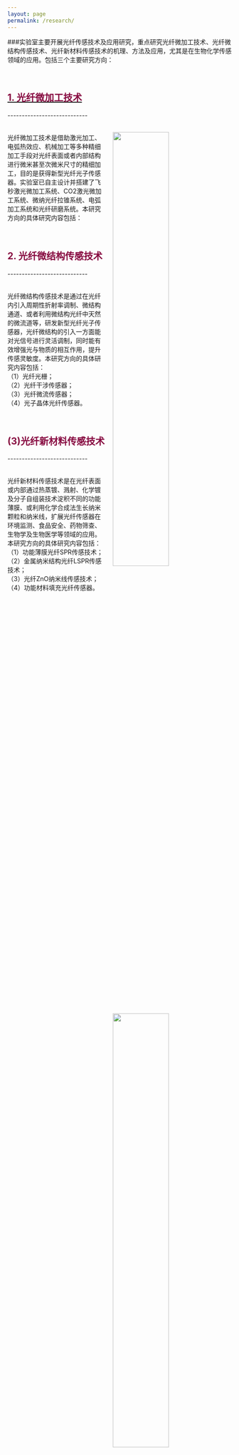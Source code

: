 ```yaml
---
layout: page
permalink: /research/
---
```


###实验室主要开展光纤传感技术及应用研究，重点研究光纤微加工技术、光纤微结构传感技术、光纤新材料传感技术的机理、方法及应用，尤其是在生物化学传感领域的应用。包括三个主要研究方向：
<div class="wrap clearfix">
    <a href="{{ site.baseurl }}/femto/">
    <h2 style="color: #870A40;padding-top: 1.9rem;">1. 光纤微加工技术</h2>
    </a>
</div>
----------------------------
<div class="wrap clearfix">
      <img src="{{ site.baseurl }}/images/CO2.jpg" style="float: right; width: 50%; margin: 15px; padding: 0px;" >
      <p>
      <br>
        光纤微加工技术是借助激光加工、电弧热效应、机械加工等多种精细加工手段对光纤表面或者内部结构进行微米甚至次微米尺寸的精细加工，目的是获得新型光纤光子传感器。实验室已自主设计并搭建了飞秒激光微加工系统、CO2激光微加工系统、微纳光纤拉锥系统、电弧加工系统和光纤研磨系统。本研究方向的具体研究内容包括：<br>
      </p>
    </a>
</div>

<br>

<h2 style="color: #870A40;">2. 光纤微结构传感技术</h2>
----------------------------
<div class="wrap clearfix">
    <img src="{{ site.baseurl }}/images/CO2-research.jpg" style="float: right; width: 50%; margin: 15px; padding: 0px;" >
    <p>
    <br>
        光纤微结构传感技术是通过在光纤内引入周期性折射率调制、微结构通道、或者利用微结构光纤中天然的微流道等，研发新型光纤光子传感器，光纤微结构的引入一方面能对光信号进行灵活调制，同时能有效增强光与物质的相互作用，提升传感灵敏度。本研究方向的具体研究内容包括：<br>（1）光纤光栅；<br>（2）光纤干涉传感器；<br>（3）光纤微流传感器；<br>（4）光子晶体光纤传感器。
     </p>
    </a>
</div>

<br>

<h2 style="color: #870A40;">(3)光纤新材料传感技术</h2>
----------------------------
<div class="wrap clearfix">
    <img src="{{ site.baseurl }}/images/bio-chem-d.jpg" style="float: right; width: 50%; margin: 15px; padding: 0px;" >
    <p>
    <br>
        光纤新材料传感技术是在光纤表面或内部通过热蒸镀、溅射、化学镀及分子自组装技术淀积不同的功能薄膜、或利用化学合成法生长纳米颗粒和纳米线，扩展光纤传感器在环境监测、食品安全、药物筛查、生物学及生物医学等领域的应用。本研究方向的具体研究内容包括：<br>（1）功能薄膜光纤SPR传感技术；<br>（2）金属纳米结构光纤LSPR传感技术；<br>（3）光纤ZnO纳米线传感技术；<br>（4）功能材料填充光纤传感器。
    </p>
    </a>
</div>
